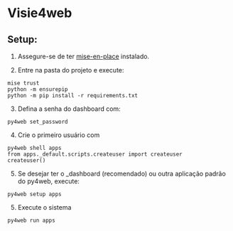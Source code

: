 
# Visie4web

## Setup:

1. Assegure-se de ter [mise-en-place](https://mise.jdx.dev/) instalado.

2. Entre na pasta do projeto e execute:

```
mise trust
python -m ensurepip
python -m pip install -r requirements.txt
```

3. Defina a senha do dashboard com:

```
py4web set_password
```

4. Crie o primeiro usuário com

```
py4web shell apps
from apps._default.scripts.createuser import createuser
createuser()
````

5. Se desejar ter o _dashboard (recomendado) ou outra aplicação padrão do py4web, execute:

```
py4web setup apps
```

5. Execute o sistema

```
py4web run apps
```
